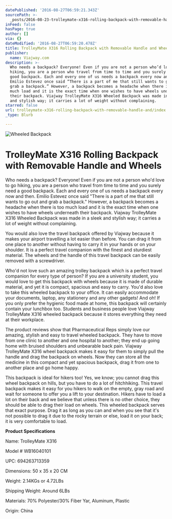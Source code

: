 ```yaml
---
datePublished: '2016-08-27T06:59:21.343Z'
sourcePath: >-
  _posts/2016-08-23-trolleymate-x316-rolling-backpack-with-removable-handle-and.md
inFeed: false
hasPage: true
author: []
via: {}
dateModified: '2016-08-27T06:59:20.478Z'
title: TrolleyMate X316 Rolling Backpack with Removable Handle and Wheels
publisher:
  name: Viajway.com
description: >-
  Who needs a backpack? Everyone! Even if you are not a person who’d love to go
  hiking, you are a person who travel from time to time and you surely need a
  good backpack. Each and every one of us needs a backpack every now and then.
  Emilio Estevez once said “There is a part of me that still wants to go out and
  grab a backpack.” However, a backpack becomes a headache when there is too
  much load and it is the exact time when one wishes to have wheels underneath
  their backpack. Viajway TrolleyMate X316 Wheeled Backpack was made in a sleek
  and stylish way; it carries a lot of weight without complaining.
starred: false
url: trolleymate-x316-rolling-backpack-with-removable-handle-and/index.html
_type: Blurb

---
```

![Wheeled Backpack](https://the-grid-user-content.s3-us-west-2.amazonaws.com/a119de91-ffd3-4848-9b82-ff19081b000f.png)

# **TrolleyMate X316 Rolling Backpack with Removable Handle and Wheels**

Who needs a backpack? Everyone! Even if you are not a person who'd love to go hiking, you are a person who travel from time to time and you surely need a good backpack. Each and every one of us needs a backpack every now and then. Emilio Estevez once said "There is a part of me that still wants to go out and grab a backpack." However, a backpack becomes a headache when there is too much load and it is the exact time when one wishes to have wheels underneath their backpack. Viajway TrolleyMate X316 Wheeled Backpack was made in a sleek and stylish way; it carries a lot of weight without complaining.

You would also love the travel backpack offered by Viajway because it makes your airport travelling a lot easier than before. You can drag it from one place to another without having to carry it in your hands or on your shoulder. It is a perfect travel companion with the finest and sturdiest material. The wheels and the handle of this travel backpack can be easily removed with a screwdriver.

Who'd not love such an amazing trolley backpack which is a perfect travel companion for every type of person? If you are a university student, you would love to get this backpack with wheels because it is made of durable material, and yet it is compact, spacious and easy to carry. You'd also love to take this wheeled backpack to your office. It can easily accommodate your documents, laptop, any stationery and any other gadgets! And oh! If you only prefer the hygienic food made at home, this backpack will certainly contain your lunchbox too. Students and business people love Viajway TrolleyMate X316 wheeled backpack because it stores everything they need at their workplace.

The product reviews show that Pharmaceutical Reps simply love our amazing, stylish and easy to travel wheeled backpack. They have to move from one clinic to another and one hospital to another; they end up going home with bruised shoulders and unbearable back pain. Viajway TrolleyMate X316 wheel backpack makes it easy for them to simply pull the handle and drag the backpack on wheels. Now they can store all the medicine in this compact and yet spacious backpack, drag it from one to another place and go home happy.

This backpack is ideal for hikers too! Yes, we know; you cannot drag this wheel backpack on hills, but you have to do a lot of hitchhiking. This travel backpack makes it easy for you hikers to walk on the empty, gray road and wait for someone to offer you a lift to your destination. Hikers have to load a lot on their back and we believe that unless there is no other choice, they should be able to drag their load on wheels. This wheeled backpack serves that exact purpose. Drag it as long as you can and when you see that it's not possible to drag it due to the rocky terrain or else, load it on your back; it is very comfortable to load.

**Product Specifications**

Name: TrolleyMate X316

Model \# WB16040101

UPC: 694263713359

Dimensions: 50 x 35 x 20 CM

Weight: 2.14KGs or 4.72LBs

Shipping Weight: Around 6LBs

Materials: 70% Polyester/30% Fiber Yar, Aluminum, Plastic

Origin: China